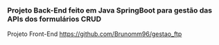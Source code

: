 ### Projeto Back-End feito em Java SpringBoot para gestão das APIs dos formulários CRUD
Projeto Front-End https://github.com/Brunomm96/gestao_ftp
